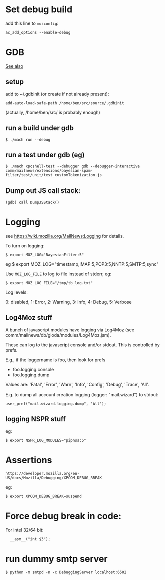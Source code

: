 # Set debug build

add this line to `mozconfig`:

    ac_add_options --enable-debug


# GDB

[See also](https://developer.mozilla.org/en-US/docs/Mozilla/Debugging/Debugging_Mozilla_with_gdb)

## setup

add to ~/.gdbinit (or create if not already present):

    add-auto-load-safe-path /home/ben/src/source/.gdbinit

(actually, /home/ben/src/ is probably enough)

## run a build under gdb

    $ ./mach run --debug

## run a test under gdb (eg)

    $ ./mach xpcshell-test --debugger gdb --debugger-interactive comm/mailnews/extensions/bayesian-spam-filter/test/unit/test_customTokenization.js

## Dump out JS call stack:

    (gdb) call DumpJSStack()


# Logging

see https://wiki.mozilla.org/MailNews:Logging for details.

To turn on logging:

    $ export MOZ_LOG="BayesianFilter:5"
eg
    $ export MOZ_LOG="timestamp,IMAP:5,POP3:5,NNTP:5,SMTP:5,sync"

Use `MOZ_LOG_FILE` to log to file instead of stderr, eg:

    $ export MOZ_LOG_FILE="/tmp/tb_log.txt"

Log levels:

0: disabled, 1: Error, 2: Warning, 3: Info, 4: Debug, 5: Verbose

## Log4Moz stuff

A bunch of javascript modules have logging via Log4Moz (see comm/mailnews/db/gloda/modules/Log4Moz.jsm).

These can log to the javascript console and/or stdout.
This is controlled by prefs.

E.g., if the loggername is foo, then look for prefs
   *   foo.logging.console
   *   foo.logging.dump

Values are: 'Fatal', 'Error', 'Warn', 'Info', 'Config', 'Debug', 'Trace', 'All'.

E.g. to dump all account creation logging (logger: "mail.wizard") to stdout:
```
user_pref("mail.wizard.logging.dump", 'All');
```

## logging NSPR stuff

eg:

    $ export NSPR_LOG_MODULES="pipnss:5"

# Assertions


    https://developer.mozilla.org/en-US/docs/Mozilla/Debugging/XPCOM_DEBUG_BREAK

eg:

    $ export XPCOM_DEBUG_BREAK=suspend


# Force debug break in code:

For intel 32/64 bit:

      __asm__("int $3");

# run dummy smtp server

    $ python -m smtpd -n -c DebuggingServer localhost:6502

